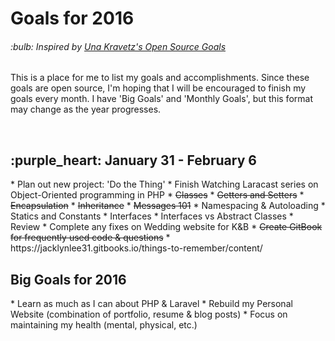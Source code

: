 <h1>Goals for 2016</h1>

<h6>:bulb: <i>Inspired by <a href="https://github.com/una/personal-goals">Una Kravetz's Open Source Goals</a></i></h6>

This is a place for me to list my goals and accomplishments. Since these goals are open source, I'm hoping that I will be encouraged to finish my goals every month. I have 'Big Goals' and 'Monthly Goals', but this format may change as the year progresses.

<br>

<h2>:purple_heart: January 31 - February 6</h2>
* Plan out new project: 'Do the Thing'
* Finish Watching Laracast series on Object-Oriented programming in PHP
  * <s>Classes</s>
  * <s>Getters and Setters</s>
  * <s>Encapsulation</s>
  * <s>Inheritance</s>
  * <s>Messages 101</s>
  * Namespacing & Autoloading
  * Statics and Constants
  * Interfaces
  * Interfaces vs Abstract Classes
  * Review
* Complete any fixes on Wedding website for K&B
* <s>Create GitBook for frequently used code & questions</s>
     * https://jacklynlee31.gitbooks.io/things-to-remember/content/

<br>

<h2>Big Goals for 2016</h2>
* Learn as much as I can about PHP & Laravel
* Rebuild my Personal Website (combination of portfolio, resume & blog posts)
* Focus on maintaining my health (mental, physical, etc.)
